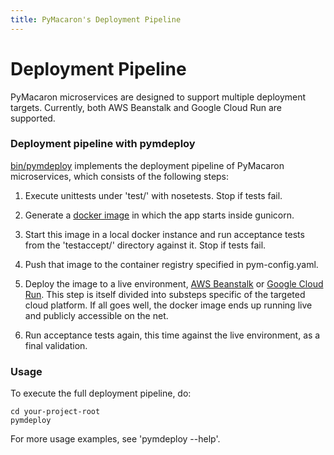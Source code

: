 ```yaml
---
title: PyMacaron's Deployment Pipeline
---
```


Deployment Pipeline
===================

PyMacaron microservices are designed to support multiple deployment
targets. Currently, both AWS Beanstalk and Google Cloud Run are supported.

### Deployment pipeline with pymdeploy

[bin/pymdeploy](https://github.com/pymacaron/pymacaron/blob/master/bin/pymdeploy)
implements the deployment pipeline of PyMacaron microservices, which consists
of the following steps:

1. Execute unittests under 'test/' with nosetests. Stop if tests fail.

1. Generate a [docker image](http://pymacaron.com/docker.html) in which the app
   starts inside gunicorn.

1. Start this image in a local docker instance and run acceptance tests from
   the 'testaccept/' directory against it. Stop if tests fail.

1. Push that image to the container registry specified in pym-config.yaml.

1. Deploy the image to a live environment, [AWS
   Beanstalk](http://pymacaron.com/aws.html) or [Google Cloud
   Run](http://pymacaron.com/gcp.html). This step is itself divided into
   substeps specific of the targeted cloud platform. If all goes well, the
   docker image ends up running live and publicly accessible on the net.

1. Run acceptance tests again, this time against the live environment, as a
   final validation.

### Usage

To execute the full deployment pipeline, do:

```
cd your-project-root
pymdeploy
```

For more usage examples, see 'pymdeploy --help'.
